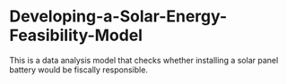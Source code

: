 # Developing-a-Solar-Energy-Feasibility-Model
This is a data analysis model that checks whether installing a solar panel battery would be fiscally responsible.
